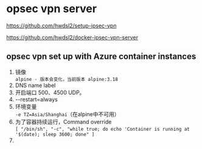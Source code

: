 # opsec vpn server

https://github.com/hwdsl2/setup-ipsec-vpn

https://github.com/hwdsl2/docker-ipsec-vpn-server

## opsec vpn set up with Azure container instances
1. 镜像\
```alpine - 版本会变化，当前版本 alpine:3.18```
2. DNS name label
3. 开启端口 500、4500 UDP。
4. --restart=always
5. 环境变量 \
```-e TZ=Asia/Shanghai```（在alpine中不可用）
6. 为了容器持续运行，Command override\
```[ "/bin/sh", "-c", "while true; do echo 'Container is running at '$(date); sleep 3600; done" ]```
7. 
